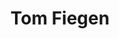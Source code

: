 ---
layout: default
tag: IA
title: Tom Fiegen
image: https://nyoobserver.files.wordpress.com/2015/10/12118796_1511489515816098_1890251432414251282_n.png?w=635&h=550
district: 
party: Democrat
seat: Senate
website: http://fiegenforussenate.com/
donate: https://secure.actblue.com/contribute/page/sdtomfiegen
---